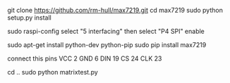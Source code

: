 

git clone https://github.com/rm-hull/max7219.git
cd max7219
sudo python setup.py install

sudo raspi-config
select "5 interfacing" 
then select "P4 SPI" enable

sudo apt-get install python-dev python-pip
sudo pip install max7219

connect this pins
VCC 2
GND	6
DIN 19
CS  24
CLK 23

cd ..
sudo python matrixtest.py
